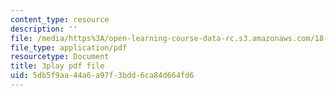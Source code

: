```yaml
---
content_type: resource
description: ''
file: /media/https%3A/open-learning-course-data-rc.s3.amazonaws.com/18-01sc-single-variable-calculus-fall-2010/5db5f9aa44a6a97f3bdd6ca84d664fd6_R9a_NHXrBcg.pdf
file_type: application/pdf
resourcetype: Document
title: 3play pdf file
uid: 5db5f9aa-44a6-a97f-3bdd-6ca84d664fd6
---
```

